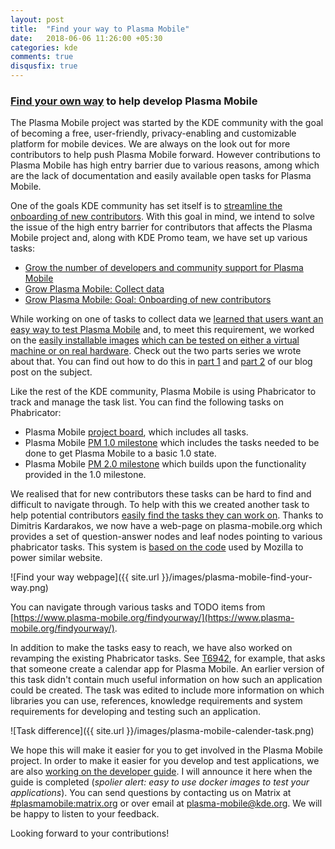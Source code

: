 ```yaml
---
layout: post
title:  "Find your way to Plasma Mobile"
date:   2018-06-06 11:26:00 +05:30
categories: kde
comments: true
disqusfix: true
---
```


### [Find your own way](https://www.plasma-mobile.org/findyourway/) to help develop Plasma Mobile

The Plasma Mobile project was started by the KDE community with the goal of becoming a free, user-friendly, privacy-enabling and customizable platform for mobile devices. We are always on the look out for more contributors to help push Plasma Mobile forward. However contributions to Plasma Mobile has high entry barrier due to various reasons, among which are the lack of documentation and easily available open tasks for Plasma Mobile.

One of the goals KDE community has set itself is to [streamline the onboarding of new contributors](https://phabricator.kde.org/T7116). With this goal in mind, we intend to solve the issue of the high entry barrier for contributors that affects the Plasma Mobile project and, along with KDE Promo team, we have set up various tasks:

- [Grow the number of developers and community support for Plasma Mobile](https://phabricator.kde.org/T7770)
- [Grow Plasma Mobile: Collect data](https://phabricator.kde.org/T7771)
- [Grow Plasma Mobile: Goal: Onboarding of new contributors](https://phabricator.kde.org/T7790)

While working on one of tasks to collect data we [learned that users want an easy way to test Plasma Mobile](https://phabricator.kde.org/T7779) and, to meet this requirement, we worked on the [easily installable images](https://blog.bshah.in/2018/01/26/trying-out-plasma-mobile/) [which can be tested on either a virtual machine or on real hardware](https://blog.bshah.in/2018/02/02/trying-out-plasma-mobile-part-two/). Check out the two parts series we wrote about that. You can find out how to do this in [part 1](https://blog.bshah.in/2018/01/26/trying-out-plasma-mobile/) and [part 2](https://blog.bshah.in/2018/02/02/trying-out-plasma-mobile-part-two/) of our blog post on the subject.

Like the rest of the KDE community, Plasma Mobile is using Phabricator to track and manage the task list. You can find the following tasks on Phabricator:

- Plasma Mobile [project board](https://phabricator.kde.org/tag/plasma%3A_mobile/), which includes all tasks.
- Plasma Mobile [PM 1.0 milestone](https://phabricator.kde.org/project/profile/247/) which includes the tasks needed  to be done to get Plasma Mobile to a basic 1.0 state.
- Plasma Mobile [PM 2.0 milestone](https://phabricator.kde.org/project/view/248/) which builds upon the functionality provided in the 1.0 milestone.

We realised that for new contributors these tasks can be hard to find and difficult to navigate through. To help with this we created another task to help potential contributors [easily find the tasks they can work on](https://phabricator.kde.org/T8806). Thanks to Dimitris Kardarakos, we now have a web-page on plasma-mobile.org which provides a set of question-answer nodes and leaf nodes pointing to various phabricator tasks. This system is [based on the code](https://github.com/jdm/asknot) used by Mozilla to power similar website.

![Find your way webpage]({{ site.url }}/images/plasma-mobile-find-your-way.png)

You can navigate through various tasks and TODO items from [https://www.plasma-mobile.org/findyourway/](https://www.plasma-mobile.org/findyourway/).

In addition to make the tasks easy to reach, we have also worked on revamping the existing Phabricator tasks. See [T6942](https://phabricator.kde.org/T6942), for example, that asks that someone create a calendar app for Plasma Mobile. An earlier version of this task didn't contain much useful information on how such an application could be created. The task was edited to include more information on which libraries you can use, references, knowledge requirements and system requirements for developing and testing such an application.

![Task difference]({{ site.url }}/images/plasma-mobile-calender-task.png)

We hope this will make it easier for you to get involved in the Plasma Mobile project. In order to make it easier for you develop and test applications, we are also [working on the developer guide](https://community.kde.org/Plasma/Mobile/DevGuide). I will announce it here when the guide is completed (*spolier alert: easy to use docker images to test your applications*). You can send questions by contacting us on Matrix at [#plasmamobile:matrix.org](https://matrix.to/#/#plasmamobile:matrix.org) or over email at [plasma-mobile@kde.org](mailto:plasma-mobile@kde.org). We will be happy to listen to your feedback.

Looking forward to your contributions!
